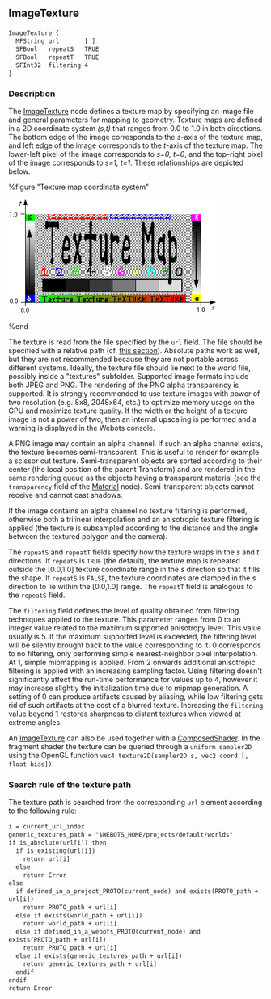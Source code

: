 ## ImageTexture

```
ImageTexture {
  MFString url       [ ]
  SFBool   repeatS   TRUE
  SFBool   repeatT   TRUE
  SFInt32  filtering 4
}
```

### Description

The [ImageTexture](#imagetexture) node defines a texture map by specifying an image file and general parameters for mapping to geometry.
Texture maps are defined in a 2D coordinate system *(s,t)* that ranges from 0.0 to 1.0 in both directions.
The bottom edge of the image corresponds to the *s*-axis of the texture map, and left edge of the image corresponds to the *t*-axis of the texture map.
The lower-left pixel of the image corresponds to *s=0, t=0*, and the top-right pixel of the image corresponds to *s=1, t=1*.
These relationships are depicted below.

%figure "Texture map coordinate system"

![image_texture.png](images/image_texture.png)

%end

The texture is read from the file specified by the `url` field.
The file should be specified with a relative path (cf.
[this section](#search-rule-of-the-texture-path)).
Absolute paths work as well, but they are not recommended because they are not portable across different systems.
Ideally, the texture file should lie next to the world file, possibly inside a "textures" subfolder.
Supported image formats include both JPEG and PNG.
The rendering of the PNG alpha transparency is supported.
It is strongly recommended to use texture images with power of two resolution (e.g.
8x8, 2048x64, etc.) to optimize memory usage on the GPU and maximize texture quality.
If the width or the height of a texture image is not a power of two, then an internal upscaling is performed and a warning is displayed in the Webots console.

A PNG image may contain an alpha channel.
If such an alpha channel exists, the texture becomes semi-transparent.
This is useful to render for example a scissor cut texture.
Semi-transparent objects are sorted according to their center (the local position of the parent Transform) and are rendered in the same rendering queue as the objects having a transparent material (see the `transparency` field of the [Material](material.md) node).
Semi-transparent objects cannot receive and cannot cast shadows.

If the image contains an alpha channel no texture filtering is performed, otherwise both a trilinear interpolation and an anisotropic texture filtering is applied (the texture is subsampled according to the distance and the angle between the textured polygon and the camera).

The `repeatS` and `repeatT` fields specify how the texture wraps in the *s* and *t* directions.
If `repeatS` is `TRUE` (the default), the texture map is repeated outside the [0.0,1.0] texture coordinate range in the *s* direction so that it fills the shape.
If `repeatS` is `FALSE`, the texture coordinates are clamped in the *s* direction to lie within the [0.0,1.0] range.
The `repeatT` field is analogous to the `repeatS` field.

The `filtering` field defines the level of quality obtained from filtering techniques applied to the texture.
This parameter ranges from 0 to an integer value related to the maximum supported anisotropy level.
This value usually is 5.
If the maximum supported level is exceeded, the filtering level will be silently brought back to the value corresponding to it.
0 corresponds to no filtering, only performing simple nearest-neighbor pixel interpolation.
At 1, simple mipmapping is applied.
From 2 onwards additional anisotropic filtering is applied with an increasing sampling factor.
Using filtering doesn't significantly affect the run-time performance for values up to 4, however it may increase slightly the initialization time due to mipmap generation.
A setting of 0 can produce artifacts caused by aliasing, while low filtering gets rid of such artifacts at the cost of a blurred texture.
Increasing the `filtering` value beyond 1 restores sharpness to distant textures when viewed at extreme angles.

An [ImageTexture](#imagetexture) can also be used together with a [ComposedShader](composedshader.md).
In the fragment shader the texture can be queried through a `uniform sampler2D` using the OpenGL function `vec4 texture2D(sampler2D s, vec2 coord [, float bias])`.

### Search rule of the texture path

The texture path is searched from the corresponding `url` element according to the following rule:

```
i = current_url_index
generic_textures_path = "$WEBOTS_HOME/projects/default/worlds"
if is_absolute(url[i]) then
  if is_existing(url[i])
    return url[i]
  else
    return Error
else
  if defined_in_a_project_PROTO(current_node) and exists(PROTO_path + url[i])
    return PROTO_path + url[i]
  else if exists(world_path + url[i])
    return world_path + url[i]
  else if defined_in_a_webots_PROTO(current_node) and exists(PROTO_path + url[i])
    return PROTO_path + url[i]
  else if exists(generic_textures_path + url[i])
    return generic_textures_path + url[i]
  endif
endif
return Error
```
